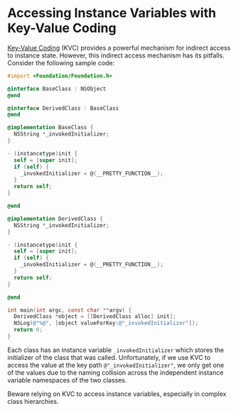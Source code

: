 # Accessing Instance Variables with Key-Value Coding

[Key-Value Coding](https://developer.apple.com/library/archive/documentation/Cocoa/Conceptual/KeyValueCoding/index.html#//apple_ref/doc/uid/10000107i) 
(KVC) provides a powerful mechanism for indirect access to instance state. However, this indirect
access mechanism has its pitfalls. Consider the following sample code:

```Objective-C
#import <Foundation/Foundation.h>

@interface BaseClass : NSObject
@end

@interface DerivedClass : BaseClass
@end

@implementation BaseClass {
  NSString *_invokedInitializer;
}

- (instancetype)init {
  self = [super init];
  if (self) {
    _invokedInitializer = @(__PRETTY_FUNCTION__);
  }
  return self;
}

@end

@implementation DerivedClass {
  NSString *_invokedInitializer;
}

- (instancetype)init {
  self = [super init];
  if (self) {
    _invokedInitializer = @(__PRETTY_FUNCTION__);
  }
  return self;
}

@end

int main(int argc, const char **argv) {
  DerivedClass *object = [[DerivedClass alloc] init];
  NSLog(@"%@", [object valueForKey:@"_invokedInitializer"]);
  return 0;
}
```
Each class has an instance variable `_invokedInitializer` which stores the initializer
of the class that was called. Unfortunately, if we use KVC to access the value at the
key path `@"_invokedInitializer"`, we only get one of the values due to the naming
collision across the independent instance variable namespaces of the two classes.

Beware relying on KVC to access instance variables, especially in complex class
hierarchies.
